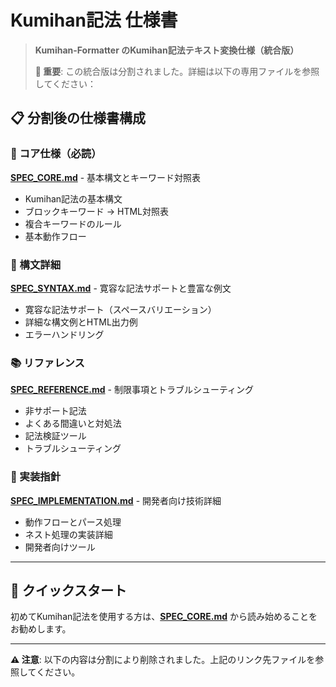 # Kumihan記法 仕様書

> **Kumihan-Formatter のKumihan記法テキスト変換仕様（統合版）**
> 
> **📢 重要**: この統合版は分割されました。詳細は以下の専用ファイルを参照してください：

## 📋 分割後の仕様書構成

### 🎯 コア仕様（必読）
**[SPEC_CORE.md](SPEC_CORE.md)** - 基本構文とキーワード対照表
- Kumihan記法の基本構文
- ブロックキーワード → HTML対照表  
- 複合キーワードのルール
- 基本動作フロー

### 📝 構文詳細
**[SPEC_SYNTAX.md](SPEC_SYNTAX.md)** - 寛容な記法サポートと豊富な例文
- 寛容な記法サポート（スペースバリエーション）
- 詳細な構文例とHTML出力例
- エラーハンドリング

### 📚 リファレンス
**[SPEC_REFERENCE.md](SPEC_REFERENCE.md)** - 制限事項とトラブルシューティング
- 非サポート記法
- よくある間違いと対処法
- 記法検証ツール
- トラブルシューティング

### 🔧 実装指針
**[SPEC_IMPLEMENTATION.md](SPEC_IMPLEMENTATION.md)** - 開発者向け技術詳細
- 動作フローとパース処理
- ネスト処理の実装詳細
- 開発者向けツール

---

## 🚀 クイックスタート

初めてKumihan記法を使用する方は、**[SPEC_CORE.md](SPEC_CORE.md)** から読み始めることをお勧めします。

---

**⚠️ 注意**: 以下の内容は分割により削除されました。上記のリンク先ファイルを参照してください。